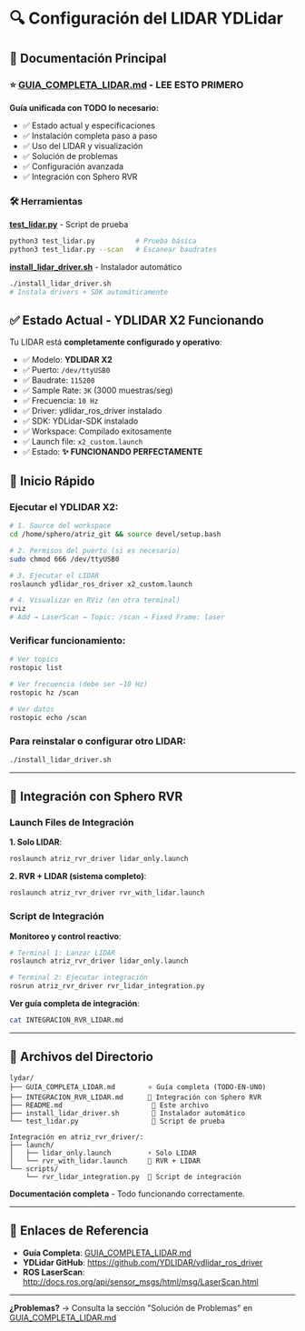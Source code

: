 # 🔍 Configuración del LIDAR YDLidar

## 📖 Documentación Principal

### ⭐ [GUIA_COMPLETA_LIDAR.md](GUIA_COMPLETA_LIDAR.md) - **LEE ESTO PRIMERO**

**Guía unificada con TODO lo necesario:**
- ✅ Estado actual y especificaciones
- ✅ Instalación completa paso a paso  
- ✅ Uso del LIDAR y visualización
- ✅ Solución de problemas
- ✅ Configuración avanzada
- ✅ Integración con Sphero RVR

### 🛠️ Herramientas

**[test_lidar.py](test_lidar.py)** - Script de prueba
```bash
python3 test_lidar.py          # Prueba básica
python3 test_lidar.py --scan   # Escanear baudrates
```

**[install_lidar_driver.sh](install_lidar_driver.sh)** - Instalador automático
```bash
./install_lidar_driver.sh
# Instala drivers + SDK automáticamente
```

## ✅ Estado Actual - YDLIDAR X2 Funcionando

Tu LIDAR está **completamente configurado y operativo**:
- ✅ Modelo: **YDLIDAR X2**
- ✅ Puerto: `/dev/ttyUSB0`
- ✅ Baudrate: `115200`
- ✅ Sample Rate: `3K` (3000 muestras/seg)
- ✅ Frecuencia: `10 Hz`
- ✅ Driver: ydlidar_ros_driver instalado
- ✅ SDK: YDLidar-SDK instalado
- ✅ Workspace: Compilado exitosamente
- ✅ Launch file: `x2_custom.launch`
- ✅ Estado: **✨ FUNCIONANDO PERFECTAMENTE**

## 🚀 Inicio Rápido

### Ejecutar el YDLIDAR X2:

```bash
# 1. Source del workspace
cd /home/sphero/atriz_git && source devel/setup.bash

# 2. Permisos del puerto (si es necesario)
sudo chmod 666 /dev/ttyUSB0

# 3. Ejecutar el LIDAR
roslaunch ydlidar_ros_driver x2_custom.launch

# 4. Visualizar en RViz (en otra terminal)
rviz
# Add → LaserScan → Topic: /scan → Fixed Frame: laser
```

### Verificar funcionamiento:
```bash
# Ver topics
rostopic list

# Ver frecuencia (debe ser ~10 Hz)
rostopic hz /scan

# Ver datos
rostopic echo /scan
```

### Para reinstalar o configurar otro LIDAR:
```bash
./install_lidar_driver.sh
```

---

## 🤖 Integración con Sphero RVR

### Launch Files de Integración

**1. Solo LIDAR**:
```bash
roslaunch atriz_rvr_driver lidar_only.launch
```

**2. RVR + LIDAR (sistema completo)**:
```bash
roslaunch atriz_rvr_driver rvr_with_lidar.launch
```

### Script de Integración

**Monitoreo y control reactivo**:
```bash
# Terminal 1: Lanzar LIDAR
roslaunch atriz_rvr_driver lidar_only.launch

# Terminal 2: Ejecutar integración
rosrun atriz_rvr_driver rvr_lidar_integration.py
```

**Ver guía completa de integración**:
```bash
cat INTEGRACION_RVR_LIDAR.md
```

---

## 📁 Archivos del Directorio

```
lydar/
├── GUIA_COMPLETA_LIDAR.md        ⭐ Guía completa (TODO-EN-UNO)
├── INTEGRACION_RVR_LIDAR.md      🤖 Integración con Sphero RVR
├── README.md                      📖 Este archivo
├── install_lidar_driver.sh        🔧 Instalador automático
└── test_lidar.py                  🧪 Script de prueba

Integración en atriz_rvr_driver/:
├── launch/
│   ├── lidar_only.launch         ⚡ Solo LIDAR
│   └── rvr_with_lidar.launch     🤖 RVR + LIDAR
└── scripts/
    └── rvr_lidar_integration.py  🐍 Script de integración
```

**Documentación completa** - Todo funcionando correctamente.

---

## 🔗 Enlaces de Referencia

- **Guía Completa**: [GUIA_COMPLETA_LIDAR.md](GUIA_COMPLETA_LIDAR.md)
- **YDLidar GitHub**: https://github.com/YDLIDAR/ydlidar_ros_driver
- **ROS LaserScan**: http://docs.ros.org/api/sensor_msgs/html/msg/LaserScan.html

---

**¿Problemas?** → Consulta la sección "Solución de Problemas" en [GUIA_COMPLETA_LIDAR.md](GUIA_COMPLETA_LIDAR.md)

